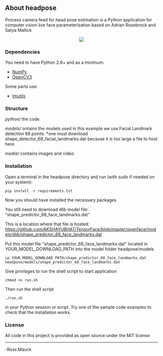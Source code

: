 ## About headpose
Process camera feed for head pose estimation is a Python application for computer vision live face parameterization based on Adrian Rosebrock and Satya Mallick

<p align="center">
  <img src="https://github.com/mauckc/headpose/blob/master/media/obama-sample.gif"/>
</p>

### Dependencies
You need to have Python 2.6+ and as a minimum:

* [NumPy](http://numpy.scipy.org/)
* [OpenCV3](http://opencv.org/)

Some parts use:

* [Imutils](https://github.com/jrosebr1/imutils)

### Structure

*python/*  the code.

*models/*  ontains the models used in this example we use Facial Landmark detection 68 points.
           *one must download shape_detector_68_facial_landmarks.dat because it is too large a file to host here.

*media/*  contains images and video. 

### Installation

Open a terminal in the headpose directory and run (with sudo if needed on your system):

	pip install -r requirements.txt

Now you should have installed the necessary packages

You still need to download dlib model file: "shape_predictor_68_face_landmarks.dat"

This is a location where that file is hosted: https://github.com/AKSHAYUBHAT/TensorFace/blob/master/openface/models/dlib/shape_predictor_68_face_landmarks.dat

Put this model file "shape_predictor_68_face_landmarks.dat" located in YOUR_MODEL_DOWNLOAD_PATH into the model folder headpose/models

 	cp YOUR_MODEL_DOWNLOAD_PATH/shape_predictor_68_face_landmarks.dat headpose/models/shape_predictor_68_face_landmarks.dat
	
Give privilages to run the shell script to start application

	chmod +x run.sh

Then run the shell script

	./run.sh
	
in your Python session or script. Try one of the sample code examples to check that the installation works.

### License

All code in this project is provided as open source under the MIT license


---
-Ross Mauck
